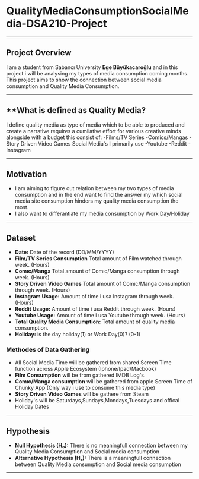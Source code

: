 # QualityMediaConsumptionSocialMedia-DSA210-Project
-----------------------------------------

## **Project Overview**
I am a student from Sabancı University **Ege Büyükacaroğlu** and in this project i will be analysing my types of media consumption coming months. This project aims to show the connection between social media consumption and Quality Media Consumption.

---
## **What is defined as Quality Media?
 I define quality media as type of media which to be able to produced and create a narrative requires a cumilative effort for various creative minds alongside with a budget this consist of:
   -Films/TV Series
   -Comics/Mangas
   -Story Driven Video Games
Social Media's I primarily use
   -Youtube
   -Reddit
   -Instagram

---
## **Motivation**
   - I am aiming to figure out relation between my two types of media consumption and in the end want to find the answer my which social media site consumption hinders my quality media consumption the most.
   - I also want to differantiate my media consumption by Work Day/Holiday
---

## **Dataset**
- **Date:** Date of the record (DD/MM/YYYY)
- **Film/TV Series Consumption** Total amount of Film watched through week. (Hours)
- **Comıc/Manga** Total amount of Comıc/Manga consumption through week. (Hours)
- **Story Driven Video Games** Total amount of Comıc/Manga consumption through week. (Hours)
- **Instagram Usage:** Amount of time i usa Instagram through week. (Hours)
- **Reddit Usage:** Amount of time i usa Reddit through week. (Hours)
- **Youtube Usage:** Amount of time i usa Youtube through week. (Hours)
- **Total Quality Media Consumption:** Total amount of quality media consumption.
- **Holiday:** is the day holiday(1) or Work Day(0)? (0-1)
### **Methodes of Data Gathering**
 - All Social Media Time will be gathered from shared Screen Time function across Apple Ecosystem (Iphone/Ipad/Macbook)
 - **Film Consumption** will be from gathered IMDB Log's.
 - **Comıc/Manga consumption** will be gathered from apple Screen Time of Chunky App (Only way i use to consume this media type)
 - **Story Driven Video Games** will be gathere from Steam
 - Holiday's will be Saturdays,Sundays,Mondays,Tuesdays and offical Holiday Dates
 ---
 
 ## **Hypothesis**
 - **Null Hypothesis (H₀):** There is no meaningfull connection between my Quality Media Consumption and Social media consumption
 - **Alternative Hypothesis (Hₐ):** There is a meaningfull connection between Quality Media consumption and Social media consumption
 ---
 

 
 

  
  
